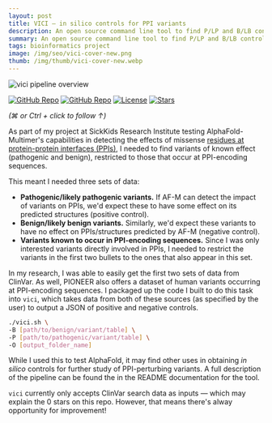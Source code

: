 ```yaml
---
layout: post
title: VICI — in silico controls for PPI variants
description: An open source command line tool to find P/LP and B/LB controls to test AF-M using PIONEER.
summary: An open source command line tool to find P/LP and B/LB controls to test AF-M using PIONEER.
tags: bioinformatics project
image: /img/seo/vici-cover-new.png
thumb: /img/thumb/vici-cover-new.webp
---
```

![vici pipeline overview](https://github.com/MurtoHilali/vici/raw/main/vici.png)

[![GitHub Repo](https://img.shields.io/badge/GitHub-View%20Repository-blue?style=round-square&logo=github)](https://github.com/MurtoHilali/vici/tree/main)
[![GitHub Repo](https://img.shields.io/github/last-commit/MurtoHilali/vici)](https://github.com/MurtoHilali/vici/tree/main)
[![License](https://img.shields.io/github/license/MurtoHilali/vici)](https://github.com/MurtoHilali/vici/blob/main/LICENSE)
[![Stars](https://img.shields.io/github/stars/MurtoHilali/vici?style=social)](https://github.com/MurtoHilali/vici/stargazers)

*(⌘ or Ctrl + click to follow ↑)*

As part of my project at SickKids Research Institute testing AlphaFold-Multimer's capabilities in detecting the effects of missense [residues at protein-protein interfaces (PPIs)](https://murto.co/nature-publication/), I needed to find variants of known effect (pathogenic and benign), restricted to those that occur at PPI-encoding sequences.

This meant I needed three sets of data:
- **Pathogenic/likely pathogenic variants.** If AF-M can detect the impact of variants on PPIs, we'd expect these to have some effect on its predicted structures (positive control).
- **Benign/likely benign variants.** Similarly, we'd expect these variants to have no effect on PPIs/structures predicted by AF-M (negative control).
- **Variants known to occur in PPI-encoding sequences.** Since I was only interested variants directly involved in PPIs, I needed to restrict the variants in the first two bullets to the ones that also appear in this set.

In my research, I was able to easily get the first two sets of data from ClinVar. As well, PIONEER also offers a dataset of human variants occurring at PPI-encoding sequences. I packaged up the code I built to do this task into `vici`, which takes data from both of these sources (as specified by the user) to output a JSON of positive and negative controls.

```bash
./vici.sh \
-B [path/to/benign/variant/table] \
-P [path/to/pathogenic/variant/table] \
-O [output_folder_name]
```

While I used this to test AlphaFold, it may find other uses in obtaining *in silico* controls for further study of PPI-perturbing variants. A full description of the pipeline can be found the in the README documentation for the tool.

`vici` currently only accepts ClinVar search data as inputs — which may explain the 0 stars on this repo. However, that means there's alway opportunity for improvement!